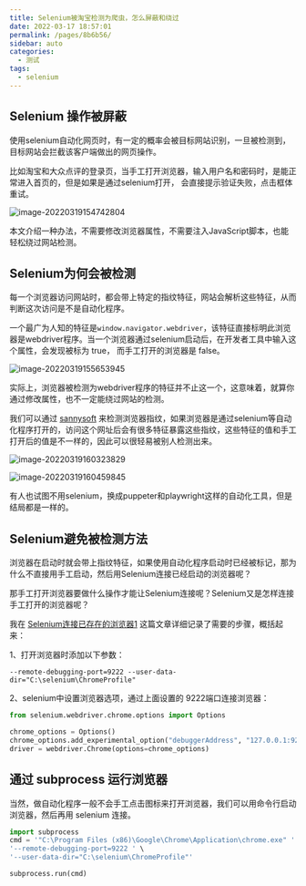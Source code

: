 ```yaml
---
title: Selenium被淘宝检测为爬虫，怎么屏蔽和绕过
date: 2022-03-17 18:57:01
permalink: /pages/8b6b56/
sidebar: auto
categories:
  - 测试
tags:
  - selenium
---
```



## Selenium 操作被屏蔽

使用selenium自动化网页时，有一定的概率会被目标网站识别，一旦被检测到，目标网站会拦截该客户端做出的网页操作。



比如淘宝和大众点评的登录页，当手工打开浏览器，输入用户名和密码时，是能正常进入首页的，但是如果是通过selenium打开， 会直接提示验证失败，点击框体重试。

![image-20220319154742804](https://yuztuchuang.oss-cn-beijing.aliyuncs.com/img/image-20220319154742804.png)



本文介绍一种办法，不需要修改浏览器属性，不需要注入JavaScript脚本，也能轻松绕过网站检测。



## Selenium为何会被检测

每一个浏览器访问网站时，都会带上特定的指纹特征，网站会解析这些特征，从而判断这次访问是不是自动化程序。



一个最广为人知的特征是`window.navigator.webdriver`，该特征直接标明此浏览器是webdriver程序。当一个浏览器通过selenium启动后，在开发者工具中输入这个属性，会发现被标为 true， 而手工打开的浏览器是 false。

![image-20220319155653945](https://yuztuchuang.oss-cn-beijing.aliyuncs.com/img/image-20220319155653945.png)



实际上，浏览器被检测为webdriver程序的特征并不止这一个，这意味着，就算你通过修改属性，也不一定能绕过网站的检测。



我们可以通过 [sannysoft](https://bot.sannysoft.com/) 来检测浏览器指纹，如果浏览器是通过selenium等自动化程序打开的，访问这个网址后会有很多特征暴露这些指纹，这些特征的值和手工打开后的值是不一样的，因此可以很轻易被别人检测出来。

![image-20220319160323829](https://yuztuchuang.oss-cn-beijing.aliyuncs.com/img/image-20220319160323829.png)

![image-20220319160459845](https://yuztuchuang.oss-cn-beijing.aliyuncs.com/img/image-20220319160459845.png)



有人也试图不用selenium，换成puppeter和playwright这样的自动化工具，但是结局都是一样的。



## Selenium避免被检测方法

浏览器在启动时就会带上指纹特征，如果使用自动化程序启动时已经被标记，那为什么不直接用手工启动，然后用Selenium连接已经启动的浏览器呢？



那手工打开浏览器要做什么操作才能让Selenium连接呢？Selenium又是怎样连接手工打开的浏览器呢？



我在 [Selenium连接已存在的浏览器1](https://www.jiubing.site/pages/c62e69/) 这篇文章详细记录了需要的步骤，概括起来：

1、打开浏览器时添加以下参数：

```
--remote-debugging-port=9222 --user-data-dir="C:\selenium\ChromeProfile"
```



2、selenium中设置浏览器选项，通过上面设置的 9222端口连接浏览器：

```python
from selenium.webdriver.chrome.options import Options

chrome_options = Options()
chrome_options.add_experimental_option("debuggerAddress", "127.0.0.1:9222")
driver = webdriver.Chrome(options=chrome_options)
```



## 通过 subprocess 运行浏览器

当然，做自动化程序一般不会手工点击图标来打开浏览器，我们可以用命令行启动浏览器，然后再用 selenium 连接。

```python
import subprocess
cmd = '"C:\Program Files (x86)\Google\Chrome\Application\chrome.exe" ' \
'--remote-debugging-port=9222 ' \
'--user-data-dir="C:\selenium\ChromeProfile"'

subprocess.run(cmd)
```

